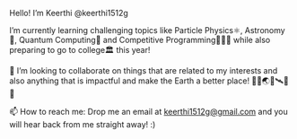 Hello! I’m Keerthi @keerthi1512g

I’m currently learning challenging topics like Particle Physics⚛️, Astronomy🌌, Quantum Computing🚀 and Competitive Programming👩🏽‍💻 while also preparing to go to college🏛️ this year!

💞️ I’m looking to collaborate on things that are related to my interests and also anything that is impactful and make the Earth a better place! 🌿🌲🌏🔭🛰️🌠✨

📫 How to reach me: Drop me an email at keerthi1512g@gmail.com and you will hear back from me straight away! :)

<!---
keerthi1512g/keerthi1512g is a ✨ special ✨ repository because its `README.md` (this file) appears on your GitHub profile.
You can click the Preview link to take a look at your changes.
--->
